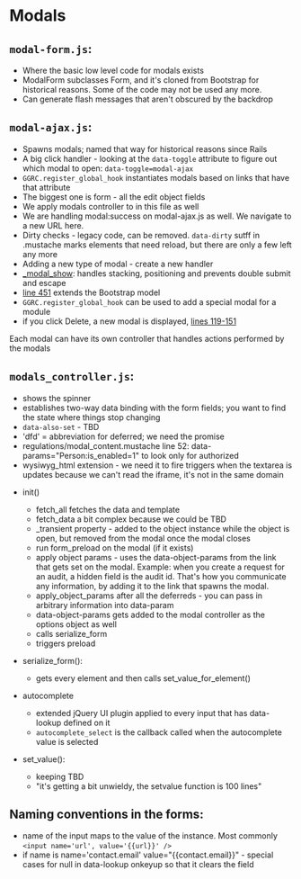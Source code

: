 # Modals

## `modal-form.js`:
 - Where the basic low level code for modals exists
 - ModalForm subclasses Form, and it's cloned from Bootstrap for historical reasons. Some of the code may not be used any more.
 - Can generate flash messages that aren't obscured by the backdrop
 
 
## `modal-ajax.js`:
 - Spawns modals; named that way for historical reasons since Rails
 - A big click handler - looking at the `data-toggle` attribute to figure out which modal to open: `data-toggle=modal-ajax`
 - `GGRC.register_global_hook` instantiates modals based on links that have that attribute
 - The biggest one is form - all the edit object fields
 - We apply modals controller to in this file as well
 - We are handling modal:success on modal-ajax.js as well. We navigate to a new URL here.
 - Dirty checks - legacy code, can be removed. `data-dirty` sutff in .mustache marks elements that need reload, but there are only a few left any more
 - Adding a new type of modal - create a new handler
 - [_modal_show](https://github.com/reciprocity/ggrc-core/blob/1e370e487c4377d7e1162dd881954cc26cffe5a9/src/ggrc/assets/javascripts/bootstrap/modal-ajax.js#L355-L423): handles stacking, positioning and prevents double submit and escape
 - [line 451](https://github.com/reciprocity/ggrc-core/blob/1e370e487c4377d7e1162dd881954cc26cffe5a9/src/ggrc/assets/javascripts/bootstrap/modal-ajax.js#L451) extends the Bootstrap model
 - `GGRC.register_global_hook` can be used to add a special modal for a module
 - if you click Delete, a new modal is displayed, [lines 119-151](https://github.com/reciprocity/ggrc-core/blob/1e370e487c4377d7e1162dd881954cc26cffe5a9/src/ggrc/assets/javascripts/bootstrap/modal-ajax.js#L119-L151)

 
Each modal can have its own controller that handles actions performed by the modals

## `modals_controller.js`:

 - shows the spinner
 - establishes two-way data binding with the form fields; you want to find the state where things stop changing
 - `data-also-set` - TBD
 - 'dfd' = abbreviation for deferred; we need the promise
 - regulations/modal_content.mustache line 52: data-params="Person:is_enabled=1" to look only for authorized
 - wysiwyg_html extension - we need it to fire triggers when the textarea is updates because we can't read the iframe, it's not in the same domain

 * init() 
   - fetch_all fetches the data and template
   - fetch_data a bit complex because we could be TBD
   - _transient property - added to the object instance while the object is open, but removed from the modal once the modal closes
   - run form_preload on the modal (if it exists)
   - apply object params - uses the data-object-params from the link that gets set on the modal. Example: when you create a request for an audit, a hidden field is the audit id. That's how you communicate any information, by adding it to the link that spawns the modal.
   - apply_object_params after all the deferreds - you can pass in arbitrary information into data-param
   - data-object-params gets added to the modal controller as the options object as well
   - calls serialize_form
   - triggers preload

 * serialize_form():
   - gets every element and then calls set_value_for_element()

 * autocomplete
   - extended jQuery UI plugin applied to every input that has data-lookup defined on it
   - `autocomplete_select` is the callback called when the autocomplete value is selected

 * set_value():
   - keeping TBD
   - "it's getting a bit unwieldy, the setvalue function is 100 lines"

## Naming conventions in the forms:
 - name of the input maps to the value of the instance. Most commonly `<input name='url', value='{{url}}' />`
 - if name is name='contact.email' value="{{contact.email}}" - special cases for null in data-lookup onkeyup so that it clears the field

